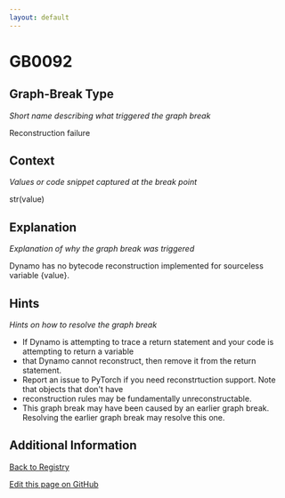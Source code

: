 ```yaml
---
layout: default
---
```

# GB0092

## Graph-Break Type
*Short name describing what triggered the graph break*

Reconstruction failure

## Context
*Values or code snippet captured at the break point*

str(value)

## Explanation
*Explanation of why the graph break was triggered*

Dynamo has no bytecode reconstruction implemented for sourceless variable {value}.

## Hints
*Hints on how to resolve the graph break*

- If Dynamo is attempting to trace a return statement and your code is attempting to return a variable 
- that Dynamo cannot reconstruct, then remove it from the return statement.
- Report an issue to PyTorch if you need reconstrtuction support. Note that objects that don't have 
- reconstruction rules may be fundamentally unreconstructable.
- This graph break may have been caused by an earlier graph break. Resolving the earlier graph break may resolve this one.


## Additional Information

<!-- ADDITIONAL INFORMATION START - Add custom information below this line -->

<!-- ADDITIONAL INFORMATION END -->

[Back to Registry](../index.html)

[Edit this page on GitHub](https://github.com/pytorch-labs/compile-graph-break-site/edit/main/docs/gb/gb0092.md)
